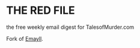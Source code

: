THE RED FILE 
============

the free weekly email digest for TalesofMurder.com

Fork of [Emayll](https://github.com/dandenney/emayll/blob/master/_layouts/email.html).

